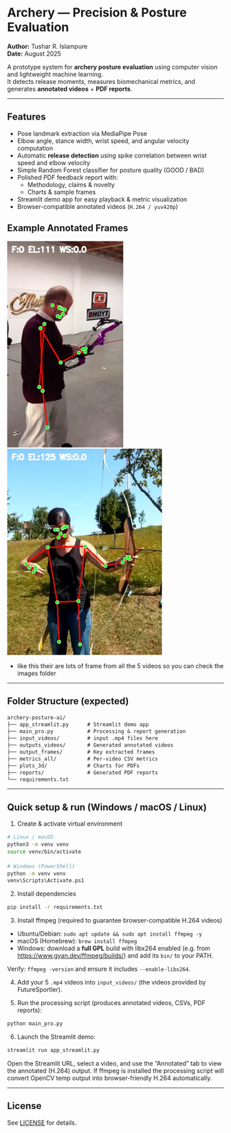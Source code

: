# Archery — Precision & Posture Evaluation 

**Author:** Tushar R. Islampure  
**Date:** August 2025

A prototype system for **archery posture evaluation** using computer vision and lightweight machine learning.  
It detects release moments, measures biomechanical metrics, and generates **annotated videos** + **PDF reports**.

---

##  Features
- Pose landmark extraction via MediaPipe Pose
- Elbow angle, stance width, wrist speed, and angular velocity computation
- Automatic **release detection** using spike correlation between wrist speed and elbow velocity
- Simple Random Forest classifier for posture quality (GOOD / BAD)
- Polished PDF feedback report with:
  - Methodology, claims & novelty
  - Charts & sample frames
- Streamlit demo app for easy playback & metric visualization
- Browser-compatible annotated videos (`H.264 / yuv420p`)

## Example Annotated Frames

![Annotated Frame 1 from Video 1](images/Video-1_frame0.jpg)
![Annotated Frame 1 from Video 2](images/Video-2_frame0.jpg)
 - like this their are lots of frame from all the 5 videos so you can check the images folder

---

##  Folder Structure (expected)
```
archery-posture-ai/
├── app_streamlit.py      # Streamlit demo app
├── main_pro.py           # Processing & report generation
├── input_videos/         # input .mp4 files here
├── outputs_videos/       # Generated annotated videos 
├── output_frames/        # Key extracted frames
├── metrics_all/          # Per-video CSV metrics
├── plots_3d/             # Charts for PDFs
├── reports/              # Generated PDF reports
└── requirements.txt
```

---

##  Quick setup & run (Windows / macOS / Linux)

1. Create & activate virtual environment
```bash
# Linux / macOS
python3 -m venv venv
source venv/bin/activate

# Windows (PowerShell)
python -m venv venv
venv\Scripts\Activate.ps1
```

2. Install dependencies
```bash
pip install -r requirements.txt
```

3. Install ffmpeg (required to guarantee browser-compatible H.264 videos)
- Ubuntu/Debian: `sudo apt update && sudo apt install ffmpeg -y`
- macOS (Homebrew): `brew install ffmpeg`
- Windows: download a **full GPL** build with libx264 enabled (e.g. from https://www.gyan.dev/ffmpeg/builds/) and add its `bin/` to your PATH.

Verify: `ffmpeg -version` and ensure it includes `--enable-libx264`.

4. Add your 5 `.mp4` videos into `input_videos/` (the videos provided by FutureSportler).

5. Run the processing script (produces annotated videos, CSVs, PDF reports):
```bash
python main_pro.py
```

6. Launch the Streamlit demo:
```bash
streamlit run app_streamlit.py
```

Open the Streamlit URL, select a video, and use the “Annotated” tab to view the annotated (H.264) output. If ffmpeg is installed the processing script will convert OpenCV temp output into browser-friendly H.264 automatically.

---

## License
See [LICENSE](LICENSE) for details.
